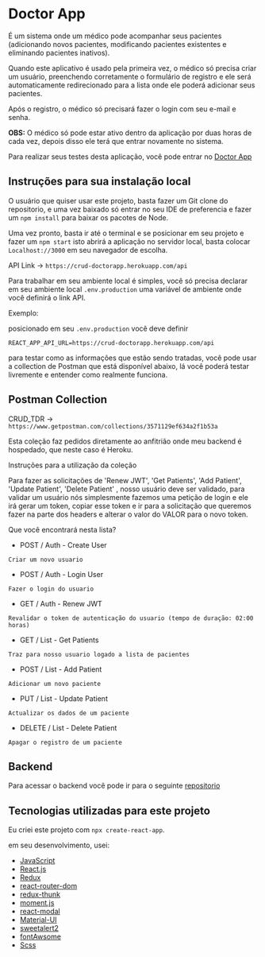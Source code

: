 # Doctor App

É um sistema onde um médico pode acompanhar seus pacientes (adicionando novos pacientes, modificando pacientes existentes e eliminando pacientes inativos).

Quando este aplicativo é usado pela primeira vez, o médico só precisa criar um usuário, preenchendo corretamente o formulário de registro e ele será automaticamente redirecionado para a lista onde ele poderá adicionar seus pacientes.

Após o registro, o médico só precisará fazer o login com seu e-mail e senha.

**OBS:** O médico só pode estar ativo dentro da aplicação por duas horas de cada vez, depois disso ele terá que entrar novamente no sistema.

Para realizar seus testes desta aplicação, você pode entrar no [Doctor App](https://crud-doctorapp.herokuapp.com/)

## Instruções para sua instalação local

O usuário que quiser usar este projeto, basta fazer um Git clone do repositorio, e uma vez baixado só entrar no seu IDE de preferencia e fazer um `npm install` para baixar os pacotes de Node.

Uma vez pronto, basta ir até o terminal e se posicionar em seu projeto e fazer um `npm start` isto abrirá a aplicação no servidor local, basta colocar `Localhost://3000` em seu navegador de escolha.

API Link -> `https://crud-doctorapp.herokuapp.com/api`

Para trabalhar em seu ambiente local é simples, você só precisa declarar em seu ambiente local `.env.production` uma variável de ambiente onde você definirá o link API.

Exemplo:

posicionado em seu `.env.production` você deve definir

```
REACT_APP_API_URL=https://crud-doctorapp.herokuapp.com/api

```

para testar como as informações que estão sendo tratadas, você pode usar a collection de Postman que está disponível abaixo, lá você poderá testar livremente e entender como realmente funciona.

## Postman Collection

CRUD_TDR -> `https://www.getpostman.com/collections/3571129ef634a2f1b53a`

Esta coleção faz pedidos diretamente ao anfitrião onde meu backend é hospedado, que neste caso é Heroku.

Instruções para a utilização da coleção

Para fazer as solicitações de 'Renew JWT', 'Get Patients', 'Add Patient', 'Update Patient', 'Delete Patient' , nosso usuário deve ser validado, para validar um usuário nós simplesmente fazemos uma petição de login e ele irá gerar um token, copiar esse token e ir para a solicitação que queremos fazer na parte dos headers e alterar o valor do VALOR para o novo token.

Que você encontrará nesta lista?

- POST / Auth - Create User

`Criar um novo usuario`

- POST / Auth - Login User

`Fazer o login do usuario`

- GET / Auth - Renew JWT

`Revalidar o token de autenticação do usuario (tempo de duração: 02:00 horas)`

- GET / List - Get Patients

`Traz para nosso usuario logado a lista de pacientes`

- POST / List - Add Patient

`Adicionar um novo paciente`

- PUT / List - Update Patient

`Actualizar os dados de um paciente`

- DELETE / List - Delete Patient

`Apagar o registro de um paciente`

## Backend 

Para acessar o backend você pode ir para o seguinte [repositorio](https://github.com/LuismGil/crud-backend)

## Tecnologias utilizadas para este projeto

Eu criei este projeto com `npx create-react-app`.

em seu desenvolvimento, usei:

- [JavaScript](https://www.javascript.com/)
- [React.js](https://es.reactjs.org/)
- [Redux](https://es.redux.js.org/)
- [react-router-dom](https://reactrouter.com/web/guides/quick-start)
- [redux-thunk](https://github.com/reduxjs/redux-thunk)
- [moment.js](https://momentjs.com/)
- [react-modal](https://github.com/reactjs/react-modal)
- [Material-UI](https://material-ui.com/)
- [sweetalert2](https://sweetalert2.github.io/)
- [fontAwsome](https://fontawesome.com/icons)
- [Scss](https://sass-lang.com/)

